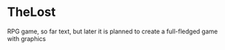 # TheLost
RPG game, so far text, but later it is planned to create a full-fledged game with graphics
